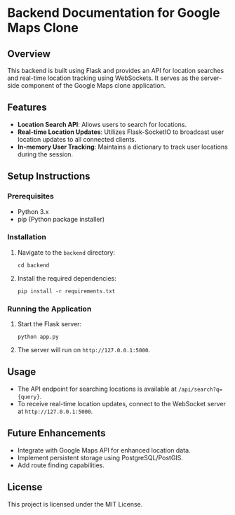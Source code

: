 # Backend Documentation for Google Maps Clone

## Overview
This backend is built using Flask and provides an API for location searches and real-time location tracking using WebSockets. It serves as the server-side component of the Google Maps clone application.

## Features
- **Location Search API**: Allows users to search for locations.
- **Real-time Location Updates**: Utilizes Flask-SocketIO to broadcast user location updates to all connected clients.
- **In-memory User Tracking**: Maintains a dictionary to track user locations during the session.

## Setup Instructions

### Prerequisites
- Python 3.x
- pip (Python package installer)

### Installation
1. Navigate to the `backend` directory:
   ```
   cd backend
   ```

2. Install the required dependencies:
   ```
   pip install -r requirements.txt
   ```

### Running the Application
1. Start the Flask server:
   ```
   python app.py
   ```

2. The server will run on `http://127.0.0.1:5000`.

## Usage
- The API endpoint for searching locations is available at `/api/search?q={query}`.
- To receive real-time location updates, connect to the WebSocket server at `http://127.0.0.1:5000`.

## Future Enhancements
- Integrate with Google Maps API for enhanced location data.
- Implement persistent storage using PostgreSQL/PostGIS.
- Add route finding capabilities.

## License
This project is licensed under the MIT License.